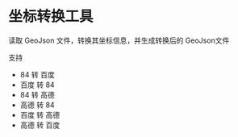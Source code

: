 # 坐标转换工具
 读取 GeoJson 文件，转换其坐标信息，并生成转换后的 GeoJson文件

支持

- 84 转 百度           
- 百度 转 84           
- 84 转 高德           
- 高德 转 84           
- 百度 转 高德          
- 高德 转 百度          
                                         